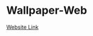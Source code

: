 # Wallpaper-Web

<a href="http://134.122.30.57/plesk-site-preview/peacocktv.app/https/134.122.30.57/">Website Link</a>

